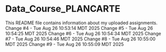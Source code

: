 # Data_Course_PLANCARTE

This README file contains information about my uploaded assignments.
Change #4 - Tue Aug 26 10:53:14 MDT 2025
Change #5 - Tue Aug 26 10:54:25 MDT 2025
Change #6 - Tue Aug 26 10:54:34 MDT 2025
Change #7 - Tue Aug 26 10:54:46 MDT 2025
Change #8 - Tue Aug 26 10:55:00 MDT 2025
Change #9 - Tue Aug 26 10:55:09 MDT 2025
